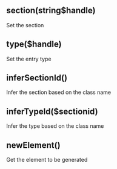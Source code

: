 

## section(string$handle)
Set the section

## type($handle)
Set the entry type

## inferSectionId()
Infer the section based on the class name

## inferTypeId($sectionid)
Infer the type based on the class name

## newElement()
Get the element to be generated